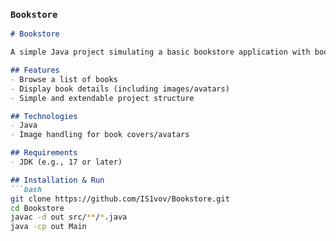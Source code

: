 ### `Bookstore`

```markdown
# Bookstore

A simple Java project simulating a basic bookstore application with book data and resource management.

## Features
- Browse a list of books  
- Display book details (including images/avatars)  
- Simple and extendable project structure  

## Technologies
- Java  
- Image handling for book covers/avatars  

## Requirements
- JDK (e.g., 17 or later)  

## Installation & Run
```bash
git clone https://github.com/IS1vov/Bookstore.git
cd Bookstore
javac -d out src/**/*.java
java -cp out Main

